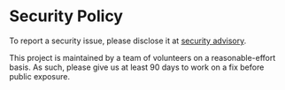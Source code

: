 <!--
Copyright 2023 The Khronos Group Inc.

SPDX-License-Identifier: Apache-2.0
-->

# Security Policy

To report a security issue, please disclose it at [security advisory](https://github.com/KhronosGroup/Vulkan-Headers/security/advisories/new).

This project is maintained by a team of volunteers on a reasonable-effort basis. As such, please give us at least 90 days to work on a fix before public exposure.
